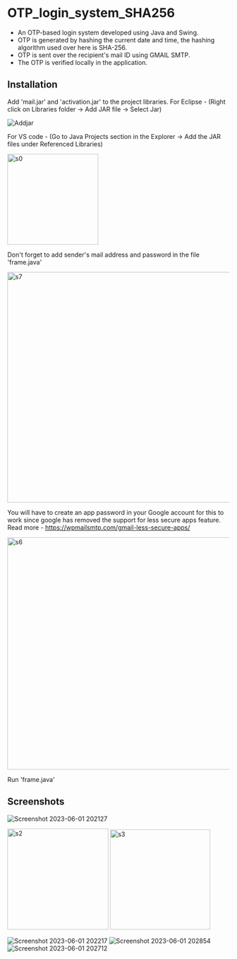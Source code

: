 # OTP_login_system_SHA256
- An OTP-based login system developed using Java and Swing.
- OTP is generated by hashing the current date and time, the hashing algorithm used over here is SHA-256.
- OTP is sent over the recipient's mail ID using GMAIL SMTP.
- The OTP is verified locally in the application.

## Installation
Add 'mail.jar' and 'activation.jar' to the project libraries. 
For Eclipse - (Right click on Libraries folder -> Add JAR file -> Select Jar)

![Addjar](https://user-images.githubusercontent.com/87890518/196944961-801d02d3-3fd4-40a4-aa21-ba78426d2710.jpg)

For VS code - (Go to Java Projects section in the Explorer -> Add the JAR files under Referenced Libraries)

<img width="206" alt="s0" src="https://user-images.githubusercontent.com/87890518/196945123-016e7c36-e36f-4f0d-be26-7317619c0817.png">



Don't forget to add sender's mail address and password in the file 'frame.java'

<img width="523" alt="s7" src="https://user-images.githubusercontent.com/87890518/196945729-1bceb05b-de14-4372-994d-b4c2c339c240.png">


You will have to create an app password in your Google account for this to work since google has removed the support for less secure apps feature. 
Read more - https://wpmailsmtp.com/gmail-less-secure-apps/ 

<img width="527" alt="s6" src="https://user-images.githubusercontent.com/87890518/196945208-7c64fb8b-770a-4b12-846a-b9a746b374ad.png">

Run 'frame.java' 


## Screenshots
![Screenshot 2023-06-01 202127](https://github.com/Rexon-Pambujya/OTP-LOGIN-SYSTEM-SHA256/assets/81875310/8b2234e4-2cca-4c68-8a00-de80de889010)


<img width="229" alt="s2" src="https://user-images.githubusercontent.com/87890518/196945264-5671e267-169b-443b-8685-4176d756fa6d.png">
<img width="227" alt="s3" src="https://user-images.githubusercontent.com/87890518/196945277-e74662a5-383d-48dd-9743-bd761dfba786.png">

![Screenshot 2023-06-01 202217](https://github.com/Rexon-Pambujya/OTP-LOGIN-SYSTEM-SHA256/assets/81875310/0ac5ecd6-0a21-47b0-9321-54d30d2758f1)
![Screenshot 2023-06-01 202854](https://github.com/Rexon-Pambujya/OTP-LOGIN-SYSTEM-SHA256/assets/81875310/1710595a-9caf-454b-930a-095246deb772)
![Screenshot 2023-06-01 202712](https://github.com/Rexon-Pambujya/OTP-LOGIN-SYSTEM-SHA256/assets/81875310/72fa8b91-a59c-4a66-89d7-625a71ed5dd7)
